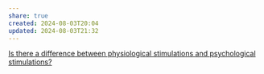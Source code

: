 ```yaml
---
share: true
created: 2024-08-03T20:04
updated: 2024-08-03T21:32
---
```

[Is there a difference between physiological stimulations and psychological stimulations?](https://psychology.stackexchange.com/q/19992/12937)